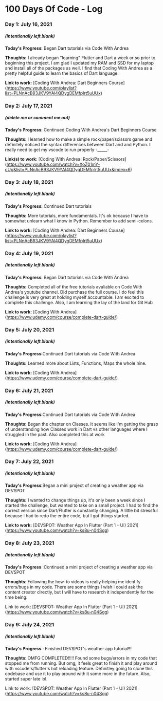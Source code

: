 # 100 Days Of Code - Log

### Day 1: July 16, 2021
##### (intentionally left blank)

**Today's Progress**: Began Dart tutorials via Code With Andrea 

**Thoughts:** I already began "learning" Flutter and Dart a week or so prior to beginning this project. I am glad I updated my RAM and SSD for my laptop and install all of the packages as well. I find that Coding With Andrea as a pretty helpful guide to learn the basics of Dart language.

**Link to work:** [Coding With Andrea: Dart Beginners Course]
(https://www.youtube.com/playlist?list=PLNnAcB93JKV9YAl4QDygDEMfplrt5uUUx)

### Day 2: July 17, 2021
##### (delete me or comment me out)

**Today's Progress**: Continued Coding With Andrea's Dart Beginners Course

**Thoughts**: I learned how to make a simple rock/paper/scissors game and definitely noticed the syntax differences between Dart and and Python. I really need to get my vscode to run properly -_____- 

**Link(s) to work**: [Coding With Andrea: Rock/Paper/Scissors]
(https://www.youtube.com/watch?v=XoZ01mY-cUg&list=PLNnAcB93JKV9YAl4QDygDEMfplrt5uUUx&index=6)


### Day 3: July 18, 2021
##### (intentionally left blank)

**Today's Progress**: Continued Dart tutorials 

**Thoughts:** More tutorials, more fundamentals. It's ok because I have to somewhat unlearn what I know in Python. Remember to add semi-colons.

**Link to work:** [Coding With Andrea: Dart Beginners Course]
(https://www.youtube.com/playlist?list=PLNnAcB93JKV9YAl4QDygDEMfplrt5uUUx)


### Day 4: July 19, 2021
##### (intentionally left blank)

**Today's Progress**: Began Dart tutorials via Code With Andrea 

**Thoughts:** Completed all of the free tutorials avaliable on Code With Andrea's youtube channel. Did purchase the full course. I do feel this challenge is very great at holding myself accountable. I am excited to complete this challenge. Also, I am learning the lay of the land for Git Hub

**Link to work:** [Coding With Andrea]
(https://www.udemy.com/course/complete-dart-guide/)


### Day 5: July 20, 2021
##### (intentionally left blank)

**Today's Progress**:Continued Dart tutorials via Code With Andrea

**Thoughts:** Learned more about Lists, Functions, Maps the whole nine. 

**Link to work:** [Coding With Andrea] (https://www.udemy.com/course/complete-dart-guide/)


### Day 6: July 21, 2021
##### (intentionally left blank)

**Today's Progress**:Continued Dart tutorials via Code With Andrea

**Thoughts:** Began the chapter on Classes. It seems like I'm getting the grasp of understanding how Classes work in Dart vs other languages where I struggled in the past. Also completed this at work

**Link to work:** [Coding With Andrea] (https://www.udemy.com/course/complete-dart-guide/)


### Day 7: July 22, 2021
##### (intentionally left blank)

**Today's Progress**:Began a mini project of creating a weather app via DEVSPOT

**Thoughts:** I wanted to change things up, it's only been a week since I started the challenge, but wanted to take on a small project. I had to find the correct version since Dart/Flutter is constantly changing. A little bit stressful because I had to redo the entire code, but I got things started.

**Link to work:** [DEVSPOT: Weather App In Flutter (Part 1 - UI) 2021] (https://www.youtube.com/watch?v=ks8u-n04Sgg)


### Day 8: July 23, 2021
##### (intentionally left blank)

**Today's Progress** :Continued a mini project of creating a weather app via DEVSPOT

**Thoughts**: Following the how-to videos is really helping me identify errors/bugs in my code. There are some things I wish I could ask the content creator directly, but I will have to research it independently for the time being.

Link to work: [DEVSPOT: Weather App In Flutter (Part 1 - UI) 2021] (https://www.youtube.com/watch?v=ks8u-n04Sgg)


### Day 9: July 24, 2021
##### (intentionally left blank)

**Today's Progress** : Finished DEVSPOT's weather app tutorial!!!

**Thoughts**: OMFG COMPLETED!!!!! Found some bugs/errors in my code that stopped me from running. But omg, it feels great to finish it and play around with vscode's/flutter's hot reloading feature. Definitley going to clone this codebase and use it to play around with it some more in the future. Also, started super late lol.

Link to work: [DEVSPOT: Weather App In Flutter (Part 1 - UI) 2021] (https://www.youtube.com/watch?v=ks8u-n04Sgg)

